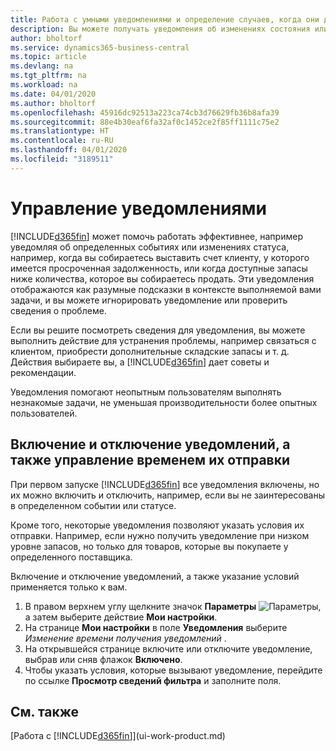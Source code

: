 ```yaml
---
title: Работа с умными уведомлениями и определение случаев, когда они должны отображаться | Документация Майкрософт
description: Вы можете получать уведомления об изменениях состояния или о событиях, например о просроченном платеже или о том, что запасы подходят к концу.
author: bholtorf
ms.service: dynamics365-business-central
ms.topic: article
ms.devlang: na
ms.tgt_pltfrm: na
ms.workload: na
ms.date: 04/01/2020
ms.author: bholtorf
ms.openlocfilehash: 45916dc92513a223ca74cb3d76629fb36b8afa39
ms.sourcegitcommit: 88e4b30eaf6fa32af0c1452ce2f85ff1111c75e2
ms.translationtype: HT
ms.contentlocale: ru-RU
ms.lasthandoff: 04/01/2020
ms.locfileid: "3189511"
---
```

# <a name="manage-notifications"></a>Управление уведомлениями

[!INCLUDE[d365fin](includes/d365fin_md.md)] может помочь работать эффективнее, например уведомляя об определенных событиях или изменениях статуса, например, когда вы собираетесь выставить счет клиенту, у которого имеется просроченная задолженность, или когда доступные запасы ниже количества, которое вы собираетесь продать. Эти уведомления отображаются как разумные подсказки в контексте выполняемой вами задачи, и вы можете игнорировать уведомление или проверить сведения о проблеме.  

Если вы решите посмотреть сведения для уведомления, вы можете выполнить действие для устранения проблемы, например связаться с клиентом, приобрести дополнительные складские запасы и т. д. Действия выбираете вы, а [!INCLUDE[d365fin](includes/d365fin_md.md)] дает советы и рекомендации.  

Уведомления помогают неопытным пользователям выполнять незнакомые задачи, не уменьшая производительности более опытных пользователей.  

## <a name="to-turn-notifications-on-or-off-and-control-when-they-are-sent"></a>Включение и отключение уведомлений, а также управление временем их отправки

При первом запуске [!INCLUDE[d365fin](includes/d365fin_md.md)] все уведомления включены, но их можно включить и отключить, например, если вы не заинтересованы в определенном событии или статусе.  

Кроме того, некоторые уведомления позволяют указать условия их отправки. Например, если нужно получить уведомление при низком уровне запасов, но только для товаров, которые вы покупаете у определенного поставщика.  

Включение и отключение уведомлений, а также указание условий применяется только к вам.  

1. В правом верхнем углу щелкните значок **Параметры** ![Параметры](media/ui-experience/settings_icon_small.png "Значок настроек для ролевого центра"), а затем выберите действие **Мои настройки**.  
2. На странице **Мои настройки** в поле **Уведомления** выберите *Изменение времени получения уведомлений* .  
3. На открывшейся странице включите или отключите уведомление, выбрав или сняв флажок **Включено**.  
4. Чтобы указать условия, которые вызывают уведомление, перейдите по ссылке **Просмотр сведений фильтра** и заполните поля.  

## <a name="see-also"></a>См. также

[Работа с [!INCLUDE[d365fin](includes/d365fin_md.md)]](ui-work-product.md)
